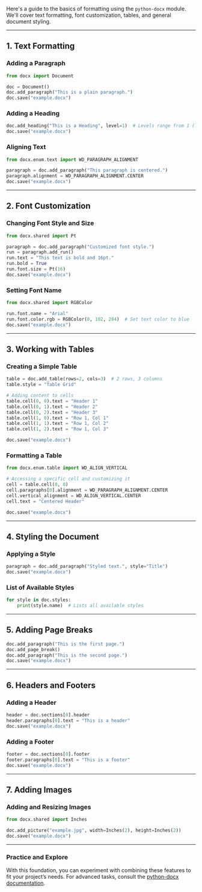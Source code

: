 Here's a guide to the basics of formatting using the `python-docx` module. We'll cover text formatting, font customization, tables, and general document styling.

---

## 1. **Text Formatting**

### Adding a Paragraph
```python
from docx import Document

doc = Document()
doc.add_paragraph("This is a plain paragraph.")
doc.save("example.docx")
```

### Adding a Heading
```python
doc.add_heading("This is a Heading", level=1)  # Levels range from 1 (largest) to 6 (smallest)
doc.save("example.docx")
```

### Aligning Text
```python
from docx.enum.text import WD_PARAGRAPH_ALIGNMENT

paragraph = doc.add_paragraph("This paragraph is centered.")
paragraph.alignment = WD_PARAGRAPH_ALIGNMENT.CENTER
doc.save("example.docx")
```

---

## 2. **Font Customization**

### Changing Font Style and Size
```python
from docx.shared import Pt

paragraph = doc.add_paragraph("Customized font style.")
run = paragraph.add_run()
run.text = "This text is bold and 16pt."
run.bold = True
run.font.size = Pt(16)
doc.save("example.docx")
```

### Setting Font Name
```python
from docx.shared import RGBColor

run.font.name = "Arial"
run.font.color.rgb = RGBColor(0, 102, 204)  # Set text color to blue
doc.save("example.docx")
```

---

## 3. **Working with Tables**

### Creating a Simple Table
```python
table = doc.add_table(rows=2, cols=3)  # 2 rows, 3 columns
table.style = "Table Grid"

# Adding content to cells
table.cell(0, 0).text = "Header 1"
table.cell(0, 1).text = "Header 2"
table.cell(0, 2).text = "Header 3"
table.cell(1, 0).text = "Row 1, Col 1"
table.cell(1, 1).text = "Row 1, Col 2"
table.cell(1, 2).text = "Row 1, Col 3"

doc.save("example.docx")
```

### Formatting a Table
```python
from docx.enum.table import WD_ALIGN_VERTICAL

# Accessing a specific cell and customizing it
cell = table.cell(0, 0)
cell.paragraphs[0].alignment = WD_PARAGRAPH_ALIGNMENT.CENTER
cell.vertical_alignment = WD_ALIGN_VERTICAL.CENTER
cell.text = "Centered Header"

doc.save("example.docx")
```

---

## 4. **Styling the Document**

### Applying a Style
```python
paragraph = doc.add_paragraph("Styled text.", style="Title")
doc.save("example.docx")
```

### List of Available Styles
```python
for style in doc.styles:
    print(style.name)  # Lists all available styles
```

---

## 5. **Adding Page Breaks**
```python
doc.add_paragraph("This is the first page.")
doc.add_page_break()
doc.add_paragraph("This is the second page.")
doc.save("example.docx")
```

---

## 6. **Headers and Footers**

### Adding a Header
```python
header = doc.sections[0].header
header.paragraphs[0].text = "This is a header"
doc.save("example.docx")
```

### Adding a Footer
```python
footer = doc.sections[0].footer
footer.paragraphs[0].text = "This is a footer"
doc.save("example.docx")
```

---

## 7. **Adding Images**

### Adding and Resizing Images
```python
from docx.shared import Inches

doc.add_picture("example.jpg", width=Inches(2), height=Inches(2))
doc.save("example.docx")
```

---

### Practice and Explore
With this foundation, you can experiment with combining these features to fit your project’s needs. For advanced tasks, consult the [python-docx documentation](https://python-docx.readthedocs.io/en/latest/).